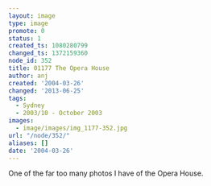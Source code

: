 ```yaml
---
layout: image
type: image
promote: 0
status: 1
created_ts: 1080280799
changed_ts: 1372159360
node_id: 352
title: 01177 The Opera House
author: anj
created: '2004-03-26'
changed: '2013-06-25'
tags:
  - Sydney
  - 2003/10 - October 2003
images:
  - image/images/img_1177-352.jpg
url: "/node/352/"
aliases: []
date: '2004-03-26'
---
```

One of the far too many photos I have of the Opera House.
